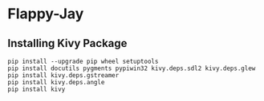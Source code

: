 # Flappy-Jay

## Installing Kivy Package
    pip install --upgrade pip wheel setuptools
    pip install docutils pygments pypiwin32 kivy.deps.sdl2 kivy.deps.glew
    pip install kivy.deps.gstreamer
    pip install kivy.deps.angle
    pip install kivy

